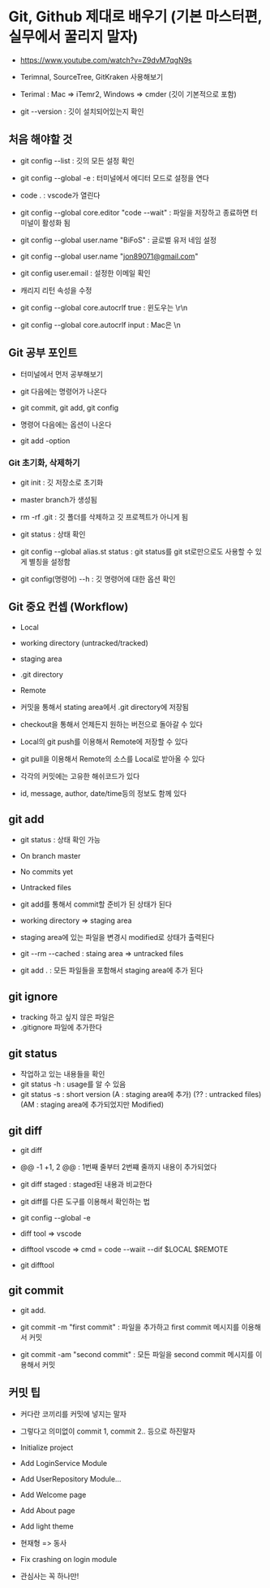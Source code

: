 # Git, Github 제대로 배우기 (기본 마스터편, 실무에서 꿀리지 말자)

- https://www.youtube.com/watch?v=Z9dvM7qgN9s
- Terimnal, SourceTree, GitKraken 사용해보기

- Terimal : Mac => iTemr2, Windows => cmder (깃이 기본적으로 포함)
- git --version : 깃이 설치되어있는지 확인

## 처음 해야할 것

- git config --list : 깃의 모든 설정 확인
- git config --global -e : 터미널에서 에디터 모드로 설정을 연다
- code . : vscode가 열린다
- git config --global core.editor "code --wait" : 파일을 저장하고 종료하면 터미널이 활성화 됨
- git config --global user.name "BiFoS" : 글로벌 유저 네임 설정
- git config --global user.name "jon89071@gmail.com"

- git config user.email : 설정한 이메일 확인

- 캐리지 리턴 속성을 수정
- git config --global core.autocrlf true : 윈도우는 \r\n
- git config --global core.autocrlf input : Mac은 \n

## Git 공부 포인트

- 터미널에서 먼저 공부해보기
- git 다음에는 명령어가 나온다
- git commit, git add, git config

- 명령어 다음에는 옵션이 나온다
- git add -option

### Git 초기화, 삭제하기

- git init : 깃 저장소로 초기화
- master branch가 생성됨

- rm -rf .git : 깃 폴더를 삭제하고 깃 프로젝트가 아니게 됨

- git status : 상태 확인
- git config --global alias.st status : git status를 git st로만으로도 사용할 수 있게 별칭을 설정함
- git config(명령어) --h : 깃 명령어에 대한 옵션 확인

## Git 중요 컨셉 (Workflow)

- Local
- working directory (untracked/tracked)
- staging area
- .git directory

- Remote

- 커밋을 통해서 stating area에서 .git directory에 저장됨
- checkout을 통해서 언제든지 원하는 버전으로 돌아갈 수 있다
- Local의 git push를 이용해서 Remote에 저장할 수 있다
- git pull을 이용해서 Remote의 소스를 Local로 받아올 수 있다

- 각각의 커밋에는 고유한 해쉬코드가 있다
- id, message, author, date/time등의 정보도 함께 있다

## git add

- git status : 상태 확인 가능
- On branch master
- No commits yet
- Untracked files

- git add를 통해서 commit할 준비가 된 상태가 된다
- working directory => staging area

- staging area에 있는 파일을 변경시 modified로 상태가 출력된다

- git --rm --cached : staing area => untracked files

- git add . : 모든 파일들을 포함해서 staging area에 추가 된다

## git ignore

- tracking 하고 싶지 않은 파일은
- .gitignore 파일에 추가한다

## git status

- 작업하고 있는 내용들을 확인
- git status -h : usage를 알 수 있음
- git status -s : short version (A : staging area에 추가) (?? : untracked files) (AM : staging area에 추가되었지만 Modified)

## git diff

- git diff
- @@ -1 +1, 2 @@ : 1번째 줄부터 2번쨰 줄까지 내용이 추가되었다
- git diff staged : staged된 내용과 비교한다

- git diff를 다른 도구를 이용해서 확인하는 법
- git config --global -e
- diff tool => vscode
- difftool vscode => cmd = code --waiit --dif $LOCAL $REMOTE
- git difftool

## git commit

- git add.
- git commit -m "first commit" : 파일을 추가하고 first commit 메시지를 이용해서 커밋

- git commit -am "second commit" : 모든 파일을 second commit 메시지를 이용해서 커밋

## 커밋 팁

- 커다란 코끼리를 커밋에 넣지는 말자
- 그렇다고 의미없이 commit 1, commit 2.. 등으로 하진말자

- Initialize project
- Add LoginService Module
- Add UserRepository Module...
- Add Welcome page
- Add About page
- Add light theme
- 현재형 => 동사

- Fix crashing on login module
- 관심사는 꼭 하나만!

